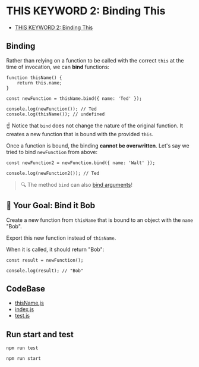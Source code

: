 # THIS KEYWORD 2: Binding This

-   [THIS KEYWORD 2: Binding This](https://university.alchemy.com/course/js/sc/5db228dca54be5305b6b32c6/stage/5db33455a54be5305b6b32d7)

##  Binding

Rather than relying on a function to be called with the correct `this` at the time of invocation, we can **bind** functions:

```
function thisName() {
    return this.name;
}

const newFunction = thisName.bind({ name: 'Ted' }); 

console.log(newFunction()); // Ted
console.log(thisName()); // undefined
```

☝️ Notice that `bind` does not change the nature of the original function. It creates a new function that is bound with the provided `this`.

Once a function is bound, the binding **cannot be overwritten**. Let's say we tried to bind `newFunction` from above:

```
const newFunction2 = newFunction.bind({ name: 'Walt' });

console.log(newFunction2()); // Ted
```

>   🔍 The method `bind` can also [bind arguments](Binding-Arguments.md)!

##  🏁 Your Goal: Bind it Bob

Create a new function from `thisName` that is bound to an object with the `name` "Bob".

Export this new function instead of `thisName`.

When it is called, it should return "Bob":

```
const result = newFunction();

console.log(result); // "Bob"
```

## CodeBase

-   [thisName.js](thisName.js)
-   [index.js](index.js)
-   [test.js](test.js)

## Run start and test

```
npm run test
```

```
npm run start
```
